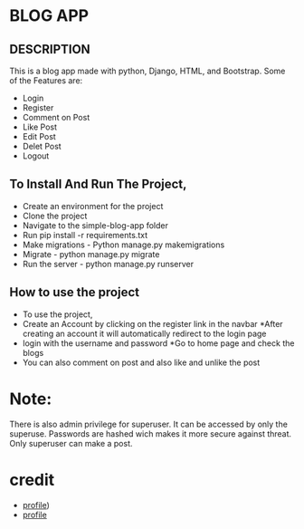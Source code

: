 # BLOG APP
## DESCRIPTION
This is a blog app made with python, Django, HTML, and Bootstrap. Some of the Features are:
* Login 
* Register
* Comment on Post
* Like Post
* Edit Post
* Delet Post
* Logout

## To Install And Run The Project,
* Create an environment for the project
* Clone the project
* Navigate to the simple-blog-app folder
* Run pip install -r requirements.txt
* Make migrations - Python manage.py makemigrations
* Migrate - python manage.py migrate
* Run the server - python manage.py runserver

## How to use the project
* To use the project, 
* Create an Account by clicking on the register link in the navbar
*After creating an account it will automatically redirect to the login page
* login with the username and password
*Go to home page and check the blogs
* You can also comment on post and also like and unlike the post

# Note:
There is also admin privilege for superuser. It can be accessed by only the superuse.
Passwords are hashed wich makes it more secure against threat.
Only superuser can make a post.

# credit 
* [profile](https://github.com/rcoffie))
* [profile](https://github.com/kausaratg)



